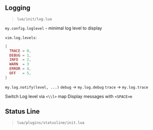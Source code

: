 <!-- lua/init/DEV.md -->

## Logging

> `lua/init/log.lua`

`my.config.loglevel` - minimal log level to display

`vim.log.levels`:

```lua
{
  TRACE = 0,
  DEBUG = 1,
  INFO  = 2,
  WARN  = 3
  ERROR = 4,
  OFF   = 5,
}
```

`my.log.notify(level, ...)`
`debug` -> `my.log.debug`
`trace` -> `my.log.trace`

Switch Log level via `<\\l>` map
Display messages with `<SPACE>m`

<!-- lua/plugins/statusline/DEV.md -->

## Status Line

> `lua/plugins/statusline/init.lua`

